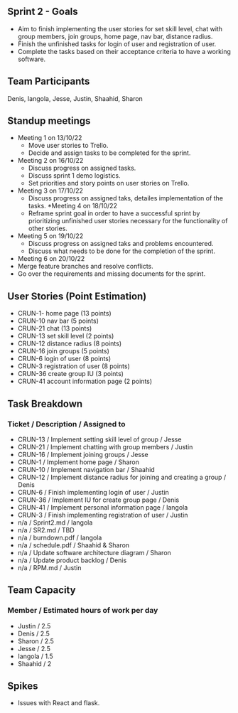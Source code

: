 ## Sprint 2 - Goals
* Aim to finish implementing the user stories for set skill level, chat with group members, join groups, home page, nav bar, distance radius.
* Finish the unfinished tasks for login of user and registration of user.
* Complete the tasks based on their acceptance criteria to have a working software.
## Team Participants
Denis, Iangola, Jesse, Justin, Shaahid, Sharon
## Standup meetings 
* Meeting 1 on 13/10/22
  * Move user stories to Trello.
  * Decide and assign tasks to be completed for the sprint.
* Meeting 2 on 16/10/22
  * Discuss progress on assigned tasks. 
  * Discuss sprint 1 demo logistics.
  * Set priorities and story points on user stories on Trello.
* Meeting 3 on 17/10/22
  * Discuss progress on assigned taks, detailes implementation of the tasks. 
*Meeting 4 on 18/10/22
  * Reframe sprint goal in order to have a successful sprint by prioritizing unfinished user stories necessary for the functionality of other stories.
* Meeting 5 on 19/10/22
  * Discuss progress on assigned taks and problems encountered. 
  * Discuss what needs to be done for the completion of the sprint. 
* Meeting 6 on 20/10/22
* Merge feature branches and resolve conflicts.
* Go over the requirements and missing documents for the sprint.
## User Stories (Point Estimation)
* CRUN-1- home page (13 points)
* CRUN-10 nav bar (5 points)
* CRUN-21 chat (13 points)
* CRUN-13 set skill level  (2 points)
* CRUN-12 distance radius  (8 points)
* CRUN-16 join groups  (5 points)
* CRUN-6 login of user  (8 points)
* CRUN-3 registration of user  (8 points)
* CRUN-36 create group IU (3 points) 
* CRUN-41 account information page (2 points)
## Task Breakdown
### Ticket / Description / Assigned to 
* CRUN-13 / Implement setting skill level of group / Jesse
* CRUN-21 / Implement chatting with group members / Justin
* CRUN-16 / Implement joining groups / Jesse
* CRUN-1 / Implement home page / Sharon
* CRUN-10 / Implement navigation bar / Shaahid
* CRUN-12 / Implement distance radius for joining and creating a group / Denis
* CRUN-6 / Finish implementing login of user / Justin
* CRUN-36 / Implement IU for create group page / Denis
* CRUN-41 / Implement personal information page / Iangola
* CRUN-3 / Finish implementing registration of user / Justin
* n/a / Sprint2.md / Iangola 
* n/a / SR2.md / TBD
* n/a / burndown.pdf / Iangola
* n/a / schedule.pdf / Shaahid & Sharon
* n/a / Update software architecture diagram / Sharon
* n/a / Update product backlog / Denis
* n/a / RPM.md / Justin
## Team Capacity
### Member / Estimated hours of work per day 
* Justin / 2.5
* Denis / 2.5
* Sharon / 2.5
* Jesse / 2.5
* Iangola / 1.5
* Shaahid / 2
## Spikes
* Issues with React and flask. 

